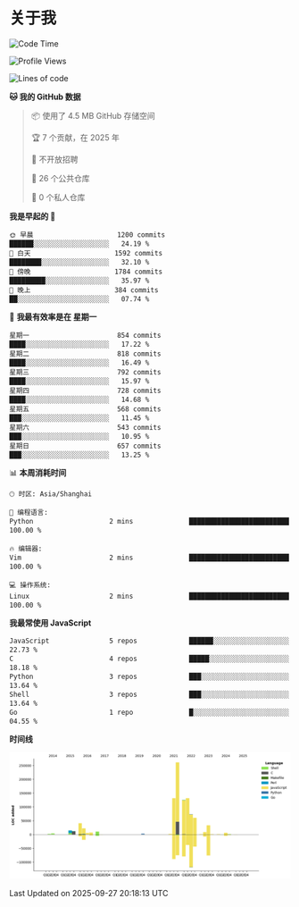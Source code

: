 # 关于我

<!--START_SECTION:waka-->
![Code Time](http://img.shields.io/badge/Code%20Time-935%20hrs%2019%20mins-blue)

![Profile Views](http://img.shields.io/badge/%E4%B8%AA%E4%BA%BA%E8%B5%84%E6%96%99%E8%A7%82%E7%9C%8B%E6%AC%A1%E6%95%B0-1-blue)

![Lines of code](https://img.shields.io/badge/%E4%BB%8E%E3%80%8CHello%20World%E3%80%8D%E8%B5%B7%E6%88%91%E5%B7%B2%E7%BB%8F%E5%86%99%E4%BA%86-960.1%20thousand%20%E8%A1%8C%E4%BB%A3%E7%A0%81-blue)

**🐱 我的 GitHub 数据** 

> 📦  使用了 4.5 MB GitHub 存储空间 
 > 
> 🏆 7 个贡献，在 2025 年
 > 
> 🚫 不开放招聘
 > 
> 📜 26 个公共仓库 
 > 
> 🔑 0 个私人仓库 
 > 
**我是早起的 🐤** 

```text
🌞 早晨                     1200 commits        ██████░░░░░░░░░░░░░░░░░░░   24.19 % 
🌆 白天                     1592 commits        ████████░░░░░░░░░░░░░░░░░   32.10 % 
🌃 傍晚                     1784 commits        █████████░░░░░░░░░░░░░░░░   35.97 % 
🌙 晚上                     384 commits         ██░░░░░░░░░░░░░░░░░░░░░░░   07.74 % 
```
📅 **我最有效率是在 星期一** 

```text
星期一                      854 commits         ████░░░░░░░░░░░░░░░░░░░░░   17.22 % 
星期二                      818 commits         ████░░░░░░░░░░░░░░░░░░░░░   16.49 % 
星期三                      792 commits         ████░░░░░░░░░░░░░░░░░░░░░   15.97 % 
星期四                      728 commits         ████░░░░░░░░░░░░░░░░░░░░░   14.68 % 
星期五                      568 commits         ███░░░░░░░░░░░░░░░░░░░░░░   11.45 % 
星期六                      543 commits         ███░░░░░░░░░░░░░░░░░░░░░░   10.95 % 
星期日                      657 commits         ███░░░░░░░░░░░░░░░░░░░░░░   13.25 % 
```


📊 **本周消耗时间** 

```text
🕑︎ 时区: Asia/Shanghai

💬 编程语言: 
Python                   2 mins              █████████████████████████   100.00 % 

🔥 编辑器: 
Vim                      2 mins              █████████████████████████   100.00 % 

💻 操作系统: 
Linux                    2 mins              █████████████████████████   100.00 % 
```

**我最常使用 JavaScript** 

```text
JavaScript               5 repos             ██████░░░░░░░░░░░░░░░░░░░   22.73 % 
C                        4 repos             █████░░░░░░░░░░░░░░░░░░░░   18.18 % 
Python                   3 repos             ███░░░░░░░░░░░░░░░░░░░░░░   13.64 % 
Shell                    3 repos             ███░░░░░░░░░░░░░░░░░░░░░░   13.64 % 
Go                       1 repo              █░░░░░░░░░░░░░░░░░░░░░░░░   04.55 % 
```



**时间线**

![Lines of Code chart](https://raw.githubusercontent.com/Arondight/Arondight/master/assets/bar_graph.png)


 Last Updated on 2025-09-27 20:18:13 UTC
<!--END_SECTION:waka-->
